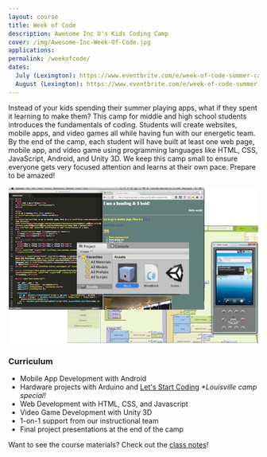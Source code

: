 ```yaml
---
layout: course
title: Week of Code
description: Awesome Inc U's Kids Coding Camp
cover: /img/Awesome-Inc-Week-Of-Code.jpg
applications: 
permalink: /weekofcode/
dates:
  July (Lexington): https://www.eventbrite.com/e/week-of-code-summer-camp-july-lexington-tickets-21317300620
  August (Lexington): https://www.eventbrite.com/e/week-of-code-summer-camp-august-lexington-tickets-21394811457
---
```


Instead of your kids spending their summer playing apps, what if they spent it learning to make them? This camp for middle and high school students introduces the fundamentals of coding. Students will create websites, mobile apps, and video games all while having fun with our energetic team. By the end of the camp, each student will have built at least one web page, mobile app, and video game using programming languages like HTML, CSS, JavaScript, Android, and Unity 3D. We keep this camp small to ensure everyone gets very focused attention and learns at their own pace. Prepare to be amazed!

![Week of Code screenshots of app, game, website](/img/weekofcode_screenshots.png)

### Curriculum

- Mobile App Development with Android
- Hardware projects with Arduino and [Let's Start Coding](http://www.letsstartcoding.com/) _*Louisville camp special!_
- Web Development with HTML, CSS, and Javascript
- Video Game Development with Unity 3D
- 1-on-1 support from our instructional team
- Final project presentations at the end of the camp

Want to see the course materials? Check out the [class notes](/notes/weekofcode/)!